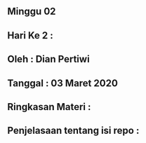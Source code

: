 ## Minggu 02

## Hari Ke 2  : 

## Oleh       : Dian Pertiwi

## Tanggal    : 03 Maret 2020

## Ringkasan Materi : 

## Penjelasaan tentang isi repo : 

 


